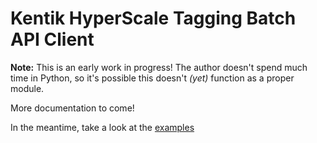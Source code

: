 Kentik HyperScale Tagging Batch API Client
==========================================

__Note:__ This is an early work in progress! The author doesn't spend much time in Python, so it's possible
this doesn't _(yet)_ function as a proper module.

More documentation to come!

In the meantime, take a look at the [examples](examples)
